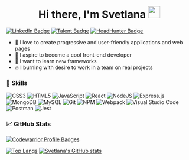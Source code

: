<h1 align="center">Hi there, I'm Svetlana
  <img src="https://github.com/blackcater/blackcater/raw/main/images/Hi.gif" height="32"/>
</h1>

<!-- https://shields.io/ -->

[![LinkedIn Badge](https://img.shields.io/badge/LinkedIn-Profile-informational?style=flat-square&logo=linkedin&logoColor=white&labelColor=0D76A8&color=585858)](https://www.linkedin.com/in/svetlana-zhivtsova/)
[![Talent Badge](https://img.shields.io/badge/talent.io-Profile-informational?style=flat-square&logo=talent.io&logoColor=white&labelColor=fbce70&color=585858)](https://www.talent.io/candidates/343053002126/candidate_profile)
[![HeadHunter Badge](https://img.shields.io/badge/HeadHunter-Profile-informational?style=flat-square&logo=hh&logoColor=white&labelColor=C00000&color=585858)](https://hh.ru/applicant/resumes/view?resume=dc21ccfdff09d331c90039ed1f76467a37504c)

<!-- ![XING](https://img.shields.io/badge/xing-%23006567.svg?style=for-the-badge&logo=xing&logoColor=white)-->

- 💞️ I love to create progressive and user-friendly applications and web pages
- 🎯 I aspire to become a cool front-end developer
- 🌱 I want to learn new frameworks
- 🔥 I burning with desire to work in a team on real projects

### 💼 Skills
<!-- https://github.com/Ileriayo/markdown-badges#markdown-badges-->

![CSS3](https://img.shields.io/badge/css-%231572B6.svg?style=for-the-badge&logo=css3&logoColor=white)
![HTML5](https://img.shields.io/badge/html-%23E34F26.svg?style=for-the-badge&logo=html5&logoColor=white)
![JavaScript](https://img.shields.io/badge/javascript-%23323330.svg?style=for-the-badge&logo=javascript&logoColor=%23F7DF1E)
![React](https://img.shields.io/badge/react-%2320232a.svg?style=for-the-badge&logo=react&logoColor=%2361DAFB)
![NodeJS](https://img.shields.io/badge/node.js-6DA55F?style=for-the-badge&logo=node.js&logoColor=white)
![Express.js](https://img.shields.io/badge/express.js-%23404d59.svg?style=for-the-badge&logo=express&logoColor=%2361DAFB)
![MongoDB](https://img.shields.io/badge/MongoDB-%234ea94b.svg?style=for-the-badge&logo=mongodb&logoColor=white)
![MySQL](https://img.shields.io/badge/mysql-%2300f.svg?style=for-the-badge&logo=mysql&logoColor=white)
![Git](https://img.shields.io/badge/git-%23F05033.svg?style=for-the-badge&logo=git&logoColor=white)
![NPM](https://img.shields.io/badge/NPM-%23000000.svg?style=for-the-badge&logo=npm&logoColor=white)
![Webpack](https://img.shields.io/badge/webpack-%238DD6F9.svg?style=for-the-badge&logo=webpack&logoColor=black)
![Visual Studio Code](https://img.shields.io/badge/Visual%20Studio%20Code-0078d7.svg?style=for-the-badge&logo=visual-studio-code&logoColor=white)
![Postman](https://img.shields.io/badge/Postman-FF6C37?style=for-the-badge&logo=postman&logoColor=white)
![Jest](https://img.shields.io/badge/-jest-%23C21325?style=for-the-badge&logo=jest&logoColor=white)

### 📈 GitHub Stats 
<!-- https://github.com/anuraghazra/github-readme-stats#github-stats-card -->

[![Codewarrior Profile Badges](https://www.codewars.com/users/lifein2020/badges/large)](https://www.codewars.com/users/lifein2020)

[![Top Langs](https://github-readme-stats.vercel.app/api/top-langs/?username=lifein2020)](https://github.com/lifein2020/github-readme-stats)
[![Svetlana's GitHub stats](https://github-readme-stats.vercel.app/api?username=lifein2020&hide=contribs&include_all_commits=true&count_private=true&show_icons=true&line_height=45)](https://github.com/lifein2020/github-readme-stats)
<!-- can add &layout=compact, &card_width=400 -->



<!---
lifein2020/lifein2020 is a ✨ special ✨ repository because its `README.md` (this file) appears on your GitHub profile.
You can click the Preview link to take a look at your changes.

- 💞️ I’m looking to collaborate on ...

### Hi, I’m Svetlana 👋 

Выпадающий список:
<details>

<summary>Все навыки </summary>

<!-- Here content  hidden by default >

</details>
Ал
### 🔨 Мой стек: 

<p>
<img src="https://raw.githubusercontent.com/github/explore/80688e429a7d4ef2fca1e82350fe8e3517d3494d/topics/visual-studio-code/visual-studio-code.png" alt="VS Code" height="22">
<img src="https://raw.githubusercontent.com/github/explore/80688e429a7d4ef2fca1e82350fe8e3517d3494d/topics/html/html.png" alt="HTML" height="24">
<img src="https://raw.githubusercontent.com/github/explore/80688e429a7d4ef2fca1e82350fe8e3517d3494d/topics/sass/sass.png" alt="Saas" height="24">
<img src="https://raw.githubusercontent.com/styled-components/brand/master/styled-components.png" alt="Styled Components" height="24">
  <img src="https://camo.githubusercontent.com/306dedb9426f1d93a981d305a0a18164932ece8dca4d5fd820b1d3c36625b218/68747470733a2f2f6d75692e636f6d2f7374617469632f6c6f676f2e737667" alt="materialUi" height="24">
<img src="https://raw.githubusercontent.com/github/explore/80688e429a7d4ef2fca1e82350fe8e3517d3494d/topics/css/css.png" alt="CSS" height="24" >
<img src="https://raw.githubusercontent.com/github/explore/80688e429a7d4ef2fca1e82350fe8e3517d3494d/topics/javascript/javascript.png" alt="Javascript" height="22">
<img src="https://raw.githubusercontent.com/github/explore/80688e429a7d4ef2fca1e82350fe8e3517d3494d/topics/react/react.png" alt="React" height="22">
<img src="https://raw.githubusercontent.com/github/explore/80688e429a7d4ef2fca1e82350fe8e3517d3494d/topics/nodejs/nodejs.png" alt="NodeJS" height="22">
<img src="https://raw.githubusercontent.com/github/explore/80688e429a7d4ef2fca1e82350fe8e3517d3494d/topics/express/express.png" alt="Express" height="22">
<img src="https://raw.githubusercontent.com/github/explore/80688e429a7d4ef2fca1e82350fe8e3517d3494d/topics/mongodb/mongodb.png" alt="Express" height="22">
<img src="https://raw.githubusercontent.com/github/explore/80688e429a7d4ef2fca1e82350fe8e3517d3494d/topics/git/git.png" alt="git" height="22">


</p>
<br />
--->
